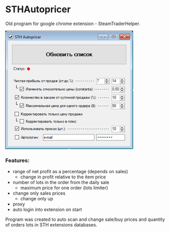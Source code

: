 # STHAutopricer
Old program for google chrome extension - SteamTraderHelper. 

![STHAutopricer](https://github.com/auwaho/STHAutopricer/blob/master/screenshot.png)

### Features:
-  range of net profit as a percentage (depends on sales)
    - change in profit relative to the item price
- number of lots in the order from the daily sale
    - maximum price for one order (lots limiter)
- change only sales prices
    - change only up
- proxy
- auto login into extension on start

Program was created to auto scan and change sale/buy prices and quantity of orders lots in STH extensions databases.
